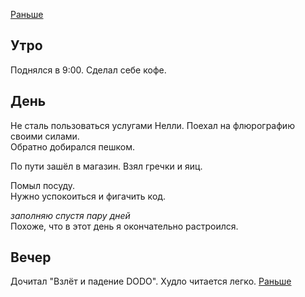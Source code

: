 [Раньше](2020.04.08.md)
## Утро
Поднялся в 9:00.
Сделал себе кофе.
## День
Не сталь пользоваться услугами Нелли. Поехал на флюрографию своими силами.  
Обратно добирался пешком.

По пути зашёл в магазин. Взял гречки и яиц.

Помыл посуду.  
Нужно успокоиться и фигачить код.

*заполняю спустя пару дней*  
Похоже, что в этот день я окончательно растроился.
## Вечер
Дочитал "Взлёт и падение DODO". Худло читается легко.
[Раньше](2020.04.10.md)
